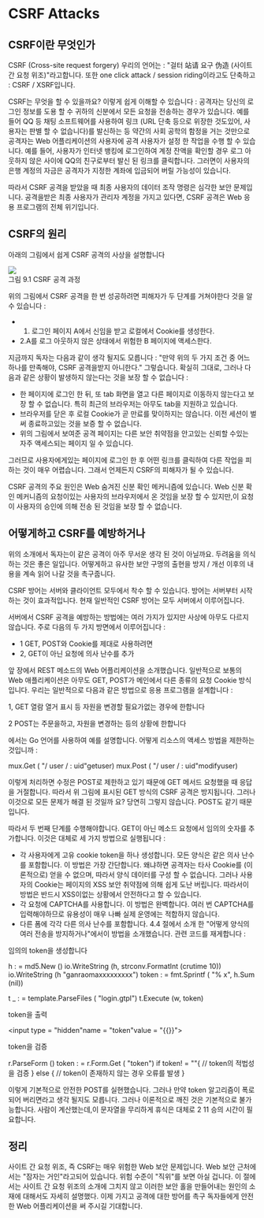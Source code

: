 # CSRF Attacks

## CSRF이란 무엇인가
CSRF (Cross-site request forgery) 우리의 언어는 : "걸터 站请 요구 伪造 (사이트 간 요청 위조)"라고합니다. 또한 one click attack / session riding이라고도 단축하고 : CSRF / XSRF입니다.

CSRF는 무엇을 할 수 있을까요? 이렇게 쉽게 이해할 수 있습니다 : 공격자는 당신의 로그인 정보를 도용 할 수 귀하의 신분에서 모든 요청을 전송하는 경우가 있습니다. 예를 들어 QQ 등 채팅 소프트웨어를 사용하여 링크 (URL 단축 등으로 위장한 것도있어, 사용자는 판별 할 수 없습니다)를 발신하는 등 약간의 사회 공학의 함정을 거는 것만으로 공격자는 Web 어플리케이션의 사용자에 공격 사용자가 설정 한 작업을 수행 할 수 있습니다. 예를 들어, 사용자가 인터넷 뱅킹에 로그인하여 계정 잔액을 확인할 경우 로그 아웃하지 않은 사이에 QQ의 친구로부터 발신 된 링크를 클릭합니다. 그러면이 사용자의 은행 계정의 자금은 공격자가 지정한 계좌에 입금되어 버릴 가능성이 있습니다.

따라서 CSRF 공격을 받았을 때 최종 사용자의 데이터 조작 명령은 심각한 보안 문제입니다. 공격을받은 최종 사용자가 관리자 계정을 가지고 있다면, CSRF 공격은 Web 응용 프로그램의 전체 위기입니다.

## CSRF의 원리
아래의 그림에서 쉽게 CSRF 공격의 사상을 설명합니다

![](9.1.csrf.png)   
그림 9.1 CSRF 공격 과정

위의 그림에서 CSRF 공격을 한 번 성공하려면 피해자가 두 단계를 거쳐야한다 것을 알 수 있습니다 :

- 1. 로그인 페이지 A에서 신임을 받고 로컬에서 Cookie를 생성한다.
- 2.A를 로그 아웃하지 않은 상태에서 위험한 B 페이지에 액세스한다.

지금까지 독자는 다음과 같이 생각 될지도 모릅니다 : "만약 위의 두 가지 조건 중 어느 하나를 만족해야, CSRF 공격을받지 아니한다." 그렇습니다. 확실히 그대로, 그러나 다음과 같은 상황이 발생하지 않는다는 것을 보장 할 수 없습니다 :

- 한 페이지에 로그인 한 뒤, 또 tab 화면을 열고 다른 페이지로 이동하지 않는다고 보장 할 수 없습니다. 특히 최근의 브라우저는 아무도 tab을 지원하고 있습니다.
- 브라우저를 닫은 후 로컬 Cookie가 곧 만료를 맞이하지는 않습니다. 이전 세션이 벌써 종료하고있는 것을 보증 할 수 없습니다.
- 위의 그림에서 보여준 공격 페이지는 다른 보안 취약점을 안고있는 신뢰할 수있는 자주 액세스되는 페이지 일 수 있습니다.

그러므로 사용자에게있는 페이지에 로그인 한 후 어떤 링크를 클릭하여 다른 작업을 피하는 것이 매우 어렵습니다. 그래서 언제든지 CSRF의 피해자가 될 수 있습니다.

CSRF 공격의 주요 원인은 Web 숨겨진 신분 확인 메커니즘에 있습니다. Web 신분 확인 메커니즘의 요청이있는 사용자의 브라우저에서 온 것임을 보장 할 수 있지만,이 요청이 사용자의 승인에 의해 전송 된 것임을 보장 할 수 없습니다.

## 어떻게하고 CSRF를 예방하거나
위의 소개에서 독자는이 같은 공격이 아주 무서운 생각 된 것이 아닐까요. 두려움을 의식하는 것은 좋은 일입니다. 어떻게하고 유사한 보안 구멍의 출현을 방지 / 개선 이후의 내용을 계속 읽어 나갈 것을 촉구줍니다.

CSRF 방어는 서버와 클라이언트 모두에서 착수 할 수 있습니다. 방어는 서버부터 시작하는 것이 효과적입니다. 현재 일반적인 CSRF 방어는 모두 서버에서 이루어집니다.

서버에서 CSRF 공격을 예방하는 방법에는 여러 가지가 있지만 사상에 아무도 다르지 않습니다. 주로 다음의 두 가지 방면에서 이루어집니다 :

- 1 GET, POST와 Cookie를 제대로 사용하려면
- 2, GET이 아닌 요청에 의사 난수를 추가

앞 장에서 REST 메소드의 Web 어플리케이션을 소개했습니다. 일반적으로 보통의 Web 애플리케이션은 아무도 GET, POST가 메인에서 다른 종류의 요청 Cookie 방식입니다. 우리는 일반적으로 다음과 같은 방법으로 응용 프로그램을 설계합니다 :

1, GET 열람 열거 표시 등 자원을 변경할 필요가없는 경우에 한합니다

2 POST는 주문을하고, 자원을 변경하는 등의 상황에 한합니다

에서는 Go 언어를 사용하여 예를 설명합니다. 어떻게 리소스의 액세스 방법을 제한하는 것입니까 :

mux.Get ( "/ user / : uid"getuser)
mux.Post ( "/ user / : uid"modifyuser)

이렇게 처리하면 수정은 POST로 제한하고 있기 때문에 GET 메서드 요청했을 때 응답을 거절합니다. 따라서 위 그림에 표시된 GET 방식의 CSRF 공격은 방지됩니다. 그러나 이것으로 모든 문제가 해결 된 것일까 요? 당연히 그렇지 않습니다. POST도 같기 때문입니다.

따라서 두 번째 단계를 수행해야합니다. GET이 아닌 메소드 요청에서 임의의 숫자를 추가합니다. 이것은 대체로 세 가지 방법으로 실행됩니다 :

- 각 사용자에게 고유 cookie token을 하나 생성합니다. 모든 양식은 같은 의사 난수를 포함합니다. 이 방법은 가장 간단합니다. 왜냐하면 공격자는 타사 Cookie를 (이론적으로) 얻을 수 없으며, 따라서 양식 데이터를 구성 할 수 없습니다. 그러나 사용자의 Cookie는 페이지의 XSS 보안 취약점에 의해 쉽게 도난 버립니다. 따라서이 방법은 반드시 XSS이없는 상황에서 안전하다고 할 수 있습니다.
- 각 요청에 CAPTCHA를 사용합니다. 이 방법은 완벽합니다. 여러 번 CAPTCHA를 입력해야하므로 유용성이 매우 나빠 실제 운영에는 적합하지 않습니다.
- 다른 폼에 각각 다른 의사 난수를 포함합니다. 4.4 절에서 소개 한 "어떻게 양식의 여러 전송을 방지하거나"에서이 방법을 소개했습니다. 관련 코드를 재게합니다 :

임의의 token을 생성합니다

h : = md5.New ()
io.WriteString (h, strconv.FormatInt (crutime 10))
io.WriteString (h "ganraomaxxxxxxxxx")
token : = fmt.Sprintf ( "% x", h.Sum (nil))

t _ : = template.ParseFiles ( "login.gtpl")
t.Execute (w, token)

token을 출력

<input type = "hidden"name = "token"value = "{{}}">

token을 검증

r.ParseForm ()
token : = r.Form.Get ( "token")
if token! = ""{
// token의 적법성을 검증
} else {
// token이 존재하지 않는 경우 오류를 발생
}

이렇게 기본적으로 안전한 POST를 실현했습니다. 그러나 만약 token 알고리즘이 폭로되어 버리면라고 생각 될지도 모릅니다. 그러나 이론적으로 깨진 것은 기본적으로 불가능합니다. 사람이 계산했는데,이 문자열을 무리하게 휴식은 대체로 2 11 승의 시간이 필요합니다.

## 정리
사이트 간 요청 위조, 즉 CSRF는 매우 위험한 Web 보안 문제입니다. Web 보안 근처에서는 "잠자는 거인"라고되어 있습니다. 위험 수준이 "직위"를 보면 아실 겁니다. 이 절에서는 사이트 간 요청 위조의 소개에 그치지 않고 이러한 보안 홀을 만들어내는 원인의 소재에 대해서도 자세히 설명했다. 이제 가지고 공격에 대한 방어를 촉구 독자들에게 안전한 Web 어플리케이션을 써 주시길 기대합니다.

